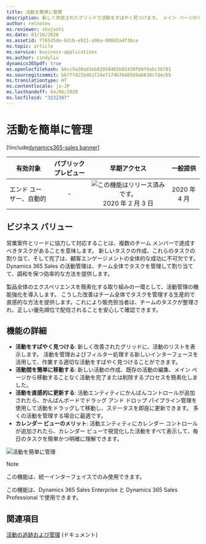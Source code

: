 ```yaml
---
title: 活動を簡単に管理
description: 新しく改良されたグリッドで活動をすばやく見つけます。 メイン ページのすべての活動をシンプルかつ簡単に操作します。 ドラッグアンドドロップを使用して、活動を直感的に更新します。 視覚化されたカレンダー ビューで活動をすべて表示します。
author: relnotes
ms.reviewer: shujoshi
ms.date: 03/16/2020
ms.assetid: 7765d5de-62cb-e911-a96a-000d3a4f36ce
ms.topic: article
ms.service: business-applications
ms.author: cindyliu
dynamics365pdf: true
ms.openlocfilehash: b6cc9a38ad3eb82050465b02439fb9f9abc36701
ms.sourcegitcommit: bb7ffd21bd61f24e7174b76465b9a6630c7decb5
ms.translationtype: HT
ms.contentlocale: ja-JP
ms.lasthandoff: 04/06/2020
ms.locfileid: "3232387"
---
```

# <a name="manage-activities-with-ease"></a>活動を簡単に管理
[!include[dynamics365-sales banner](../includes/dynamics365-sales.md)]

| 有効対象    |  パブリック プレビュー | 早期アクセス | 一般提供 | 
| ---------- | :----------: |:----------: |:----------: |
|エンド ユーザー、自動的|-|![この機能はリリース済みです。](/dynamics365-release-plan/media/green-checkmark.png "この機能はリリース済みです。") 2020 年 2 月 3 日| 2020 年 4 月|


## <a name="business-value"></a>ビジネス バリュー
<!-- bv start -->
営業案件とリードに協力して対応することは、複数のチーム メンバーで達成すべきタスクがあることを意味します。 新しいタスクの作成、これらのタスクの割り当て、そして完了は、顧客エンゲージメントの全体的な成功に不可欠です。 Dynamics 365 Sales の活動管理は、チーム全体でタスクを管理して割り当てて、調和を保つ効率的な方法を提供します。  

製品全体のエクスペリエンスを簡素化する取り組みの一環として、活動管理の機能強化を導入します。 こうした改善はチーム全体でタスクを管理する生産的で直感的な方法を提供します。これにより販売担当者は、チームのタスクが整理され、正しい優先順位で配信されることを安心して確認できます。
<!-- bv end -->



## <a name="feature-details"></a>機能の詳細
<!--feature detail start -->
- **活動をすばやく見つける**: 新しく改善されたグリッドに、活動のリストを表示します。 活動を管理およびフィルター処理する新しいインターフェースを活用して、作業する適切な活動をすばやく見つけることができます。
- **活動間を簡単に移動する**: 新しい活動の作成、既存の活動の編集、メイン ページから移動することなく活動を完了または削除するプロセスを簡素化しました。
- **活動を直感的に更新する**: 活動エンティティにかんばんコントロールが追加されたら、かんばんボードでドラッグ アンド ドロップ パイプライン管理を使用して活動をドラッグして移動し、ステータスを即座に更新できます。 多くの活動を管理する場合に最適です。
- **カレンダー ビューのメリット**: 活動エンティティにカレンダー コントロールが追加されたら、カレンダー ビューで視覚化した活動をすべて表示して、毎日のタスクを簡単かつ明確に理解できます。
<!--feature detail end -->

![活動を簡単に管理](media/manageactivityasease.png "活動を簡単に管理")
<!-- Picture 1 -->

> [!NOTE]
> この機能は、統一インターフェイスでのみ使用できます。 
>
> この機能は、Dynamics 365 Sales Enterprise と Dynamics 365 Sales Professional で使用できます。







## <a name="see-also"></a>関連項目


<!--docs start-->
[活動の追跡および管理](https://docs.microsoft.com/dynamics365/sales-enterprise/manage-activities) (ドキュメント)
<!--docs end-->

